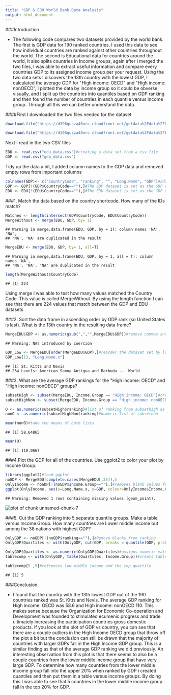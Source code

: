 ```yaml
---
title: "GDP & EDU World Bank Data Analysis"
output: html_document
---
```


###Introduction
+ The following code compares two datasets provided by the world bank. The first is GDP data for 190 ranked countries. I used this data to see how individual countries are ranked against other countries throughout the world. The second is Educational data for countries around the world, it also splits countries in Income groups, again after I merged the two files, I was able to extract useful information and compare every countries GDP to its assigned income group per your request.  Using the two data sets I discovers the 13th country with the lowest GDP, I calculated the average GDP for "High income: OECD" and "High income: nonOECD”, I plotted the data by income group so it could be obverse visually, and I split up the countries into quantiles based on GDP ranking and then found the number of countries in each quantile versus income group. Through all this we can better understand the data.


####First I downloaded the two files needed for the dataset 

```r
download.file("https://d396qusza40orc.cloudfront.net/getdata%2Fdata%2FGDP.csv ", destfile="gdp_data.csv")#downloads the first file and give it the name gdp_data.csv

download.file("https://d396qusza40orc.cloudfront.net/getdata%2Fdata%2FEDSTATS_Country.csv ", destfile="edu_data.csv")#downloads the second file and names it edu_data.csv 
```
Next I read in the two CSV files


```r
EDU <- read.csv("edu_data.csv")#creating a data set from a csv file
GDP <- read.csv("gdp_data.csv") 
```

Tidy up the data a bit, I added column names to the GDP data and removed empty rows from important columns


```r
colnames(GDP)<- c("CountryCode", "ranking", "", "Long.Name", "GDP")#adding header names
GDP <- GDP[!(GDP$CountryCode==""),]#The GDP dataset is set as the GDP data set without empty values in Country Code column
EDU <- EDU[!(EDU$CountryCode==""),]#The EDU dataset is set as the GDP data set without empty values in Country Code column
```

###1. Match the data based on the country shortcode. How many of the IDs match? 


```r
Matches <- length(intersect(GDP$CountryCode, EDU$CountryCode))
MergeWithout <- merge(EDU, GDP, by= 1)
```

```
## Warning in merge.data.frame(EDU, GDP, by = 1): column names 'NA', 'NA',
## 'NA', 'NA' are duplicated in the result
```

```r
MergeEDU <- merge(EDU, GDP, by= 1, all=T)
```

```
## Warning in merge.data.frame(EDU, GDP, by = 1, all = T): column names 'NA',
## 'NA', 'NA', 'NA' are duplicated in the result
```

```r
length(MergeWithout$CountryCode)
```

```
## [1] 224
```

Using merge I was able to test how many values matched the Country Code. This value is called MergeWithout. By using the length function I can see that there are 224 values that match between the GDP and EDU datasets


###2. Sort the data frame in ascending order by GDP rank (so United States is last). What is the 13th country in the resulting data frame?


```r
MergeEDU$GDP <- as.numeric(gsub(",","",MergeEDU$GDP))#remove commas and make the numbers numeric
```

```
## Warning: NAs introduced by coercion
```

```r
GDP_Low <- MergeEDU[order(MergeEDU$GDP),]#reorder the dataset set by lowest gdp to highest
GDP_Low[13, "Long.Name.x"]
```

```
## [1] St. Kitts and Nevis
## 234 Levels: American Samoa Antigua and Barbuda ... World
```

###3. What are the average GDP rankings for the "High income: OECD" and "High income: nonOECD" groups? 

```r
subsetHigh <- subset(MergeEDU, Income.Group == "High income: OECD")#create a subset of the High Income: OECD group
subsetHighNon <- subset(MergeEDU, Income.Group == "High income: nonOECD")#create a subset of the High Income: nonOECD

O <- as.numeric(subsetHigh$ranking)#list of ranking from subsethigh as numeric
nonO <- as.numeric(subsetHighNon$ranking)#numeric list of subsetnon

mean(nonO)#take the means of both lists
```

```
## [1] 58.64865
```

```r
mean(O)
```

```
## [1] 110.0667
```


###4.Plot the GDP for all of the countries. Use ggplot2 to color your plot by Income Group.


```r
library(ggplot2)#load ggplot
noGDP <- MergeEDU[complete.cases(MergeEDU[,35]),]
OnlyIncome <- noGDP[!(noGDP$Income.Group==""),]#removes blank values from GDP colum
ggplot(OnlyIncome, aes(x=Long.Name.x, y=GDP, colour=OnlyIncome$Income.Group)) + geom_point()#plot long name vs GDP and then color each income group
```

```
## Warning: Removed 1 rows containing missing values (geom_point).
```

![plot of chunk unnamed-chunk-7](figure/unnamed-chunk-7-1.png)

###5. Cut the GDP ranking into 5 separate quantile groups. Make a table versus Income.Group. How many countries are Lower middle income but among the 38 nations with highest GDP?

```r
OnlyGDP <- noGDP[!(noGDP$ranking==""),]#Remove blanks from ranking
OnlyGDP$Quartiles <- with(OnlyGDP, cut(GDP, breaks = quantile(GDP, probs = seq(0,1, by=.2), na.rm = TRUE), include.lowest=TRUE))#cuts into quatile groups

OnlyGDP$Quartiles <- as.numeric(OnlyGDP$Quartiles)#assigns numeric values to quartiles
tablecomp <- with(OnlyGDP, table(Quartiles, Income.Group))#creats table comparing quartiles v incomegroup

tablecomp[5 ,5]#refrences low middle income and the top quartile
```

```
## [1] 5
```

###Conclusion
+ I found that the country with the 13th lowest GDP out of the 190 countries ranked was St. Kitts and Nevis. The average GDP ranking for High income: OECD was 58.6 and High income: nonOECD 110. This makes sense because the Organization for Economic Co-operation and Development was founded to stimulated ecumenic progress and trade ultimately increasing the participation countries gross domestic products. If you look at the plot of GDP vs country, you can see that there are a couple outliers in the High Income OECD group that throw off the plot a bit but the conclusion can still be drawn that the majority of countries with larger GDPs fall in the High Income GDP group. This is a similar finding as that of the average GDP ranking we did previously. An interesting observation from this plot is that there seems to also be a couple countries from the lower middle income group that have very large GDP. To determine how many countries from the lower middle income group fall into the upper 20% when ranked by GDP i created quantiles and then put them in a table versus income groups. By doing this I was able to see that 5 countries in the lower middle income group fall in the top 20% for GDP.
